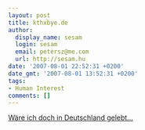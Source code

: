 ```yaml
---
layout: post
title: kthxbye.de
author:
  display_name: sesam
  login: sesam
  email: petersz@me.com
  url: http://sesam.hu
date: '2007-08-01 22:52:31 +0200'
date_gmt: '2007-08-01 13:52:31 +0200'
tags:
- Human Interest
comments: []
---
```


[Wäre ich doch in Deutschland gelebt...](http://www.thxbye.de/Personal/Blog/ED01E2A3-B9DB-4E0F-88D7-D7B83A2E89A6.html)
